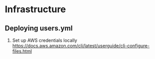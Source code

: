 # Infrastructure

## Deploying users.yml
1) Set up AWS credentials locally https://docs.aws.amazon.com/cli/latest/userguide/cli-configure-files.html
